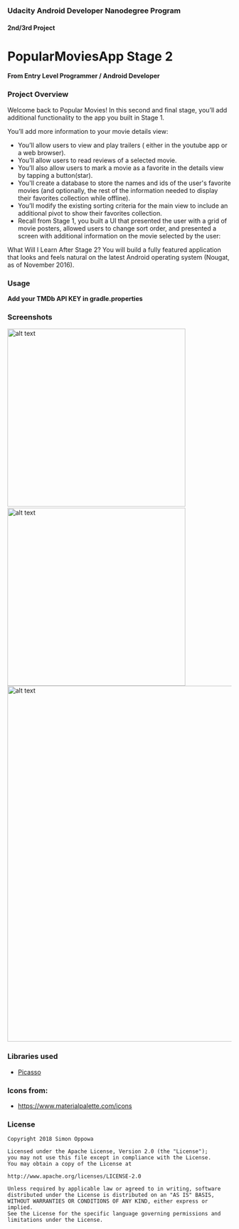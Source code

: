 ### Udacity Android Developer Nanodegree Program
#### 2nd/3rd Project
# PopularMoviesApp Stage 2

__From Entry Level Programmer / Android Developer__

### Project Overview
Welcome back to Popular Movies! In this second and final stage, you’ll add additional functionality to the app you built in Stage 1.

You’ll add more information to your movie details view:

* You’ll allow users to view and play trailers ( either in the youtube app or a web browser).
* You’ll allow users to read reviews of a selected movie.
* You’ll also allow users to mark a movie as a favorite in the details view by tapping a button(star).
* You'll create a database to store the names and ids of the user's favorite movies (and optionally, the rest of the information needed to display their favorites collection while offline).
* You’ll modify the existing sorting criteria for the main view to include an additional pivot to show their favorites collection.
* Recall from Stage 1, you built a UI that presented the user with a grid of movie posters, allowed users to change sort order, and presented a screen with additional information on the movie selected by the user:

What Will I Learn After Stage 2?
You will build a fully featured application that looks and feels natural on the latest Android operating system (Nougat, as of November 2016).

### Usage
__Add your TMDb API KEY in gradle.properties__

### Screenshots
<img src="https://github.com/simonoppowa/PopularMoviesAppStage2/blob/master/screens/screenshot1.png?raw=true" alt="alt text" width="400"> &nbsp;&nbsp; <img src="https://github.com/simonoppowa/PopularMoviesAppStage2/blob/master/screens/screenshot2.png?raw=true" alt="alt text" width="400">
<img src="https://github.com/simonoppowa/PopularMoviesAppStage2/blob/master/screens/screenshot3.png?raw=true" alt="alt text" width="800">

### Libraries used
* [Picasso](https://github.com/square/picasso)

### Icons from:
* https://www.materialpalette.com/icons

### License
```
Copyright 2018 Simon Oppowa
    
Licensed under the Apache License, Version 2.0 (the "License");
you may not use this file except in compliance with the License.
You may obtain a copy of the License at

http://www.apache.org/licenses/LICENSE-2.0

Unless required by applicable law or agreed to in writing, software
distributed under the License is distributed on an "AS IS" BASIS,
WITHOUT WARRANTIES OR CONDITIONS OF ANY KIND, either express or implied.
See the License for the specific language governing permissions and
limitations under the License.
```